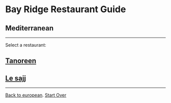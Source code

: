 # Bay Ridge Restaurant Guide
## Mediterranean
---
Select a restaurant:

## [Tanoreen](https://tanoreen.com/)
## [Le sajj](https://lesajjbk.com/)
---
[Back to european](European/european.md).
[Start Over](../home.md)
